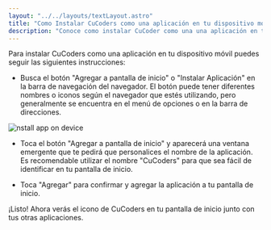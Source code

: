 ```yaml
---
layout: "../../layouts/textLayout.astro"
title: "Como Instalar CuCoders como una aplicación en tu dispositivo movil"
description: "Conoce como instalar CuCoder como una una aplicación en tu dispotivo movil y mejorar tu experiencia"
---
```


Para instalar CuCoders como una aplicación en tu dispositivo móvil puedes seguir las siguientes instrucciones:

- Busca el botón "Agregar a pantalla de inicio" o "Instalar Aplicación" en la barra de navegación del navegador. El botón puede tener diferentes nombres o iconos según el navegador que estés utilizando, pero generalmente se encuentra en el menú de opciones o en la barra de direcciones.


![nstall app on device](https://user-images.githubusercontent.com/53962116/236690222-464ce91b-2d19-4cf7-9777-35dd5976b5a0.jpg)

- Toca el botón "Agregar a pantalla de inicio" y aparecerá una ventana emergente que te pedirá que personalices el nombre de la aplicación. Es recomendable utilizar el nombre "CuCoders" para que sea fácil de identificar en tu pantalla de inicio.

- Toca "Agregar" para confirmar y agregar la aplicación a tu pantalla de inicio.

¡Listo! Ahora verás el icono de CuCoders en tu pantalla de inicio junto con tus otras aplicaciones.